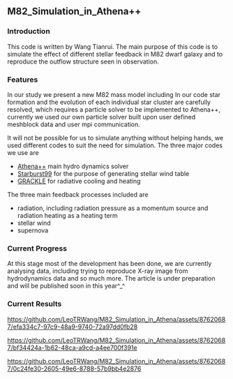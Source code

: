 ## M82_Simulation_in_Athena++
### Introduction
This code is written by Wang Tianrui. The main purpose of this code is to simulate the effect of different stellar feedback in M82 dwarf galaxy and to reproduce the outflow structure seen in observation.

### Features
In our study we present a new M82 mass model including
In our code star formation and the evolution of each individual star cluster are carefully resolved, which requires a particle solver to be implemented to Athena++, currently we used our own particle solver built upon user defined meshblock data and user mpi communication.

It will not be possible for us to simulate anything without helping hands, we used different codes to suit the need for simulation. The three major codes we use are
+ [Athena++](https://github.com/PrincetonUniversity/athena-public-version/wiki) main hydro dynamics solver
+ [Starburst99](https://www.stsci.edu/science/starburst99/docs/default.htm) for the purpose of generating stellar wind table
+ [GRACKLE](https://grackle.readthedocs.io/en/latest/) for radiative cooling and heating

The three main feedback processes included are
+ radiation, including radiation pressure as a momentum source and radiation heating as a heating term
+ stellar wind
+ supernova

### Current Progress
At this stage most of the development has been done, we are currently analysing data, including trying to reproduce X-ray image from hydrodynamics data and so much more. The article is under preparation and will be published soon in this year^_^

### Current Results

https://github.com/LeoTRWang/M82_Simulation_in_Athena/assets/87620687/efa334c7-97c9-48a9-9740-72a97dd0fb28

https://github.com/LeoTRWang/M82_Simulation_in_Athena/assets/87620687/bf34424a-1b62-48ca-a9cd-a4ee700f391e


https://github.com/LeoTRWang/M82_Simulation_in_Athena/assets/87620687/0c24fe30-2605-49e6-8788-57b9bb4e2876



